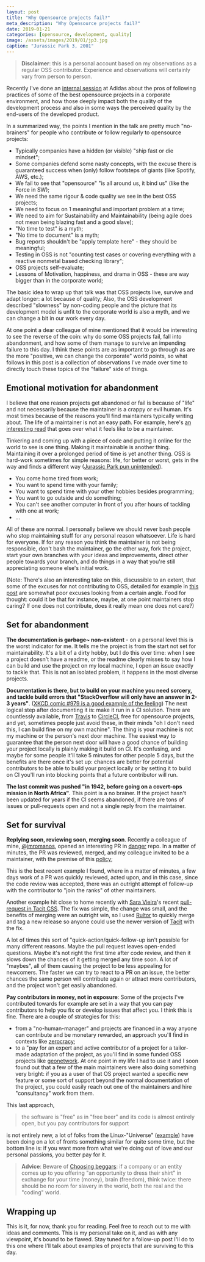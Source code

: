 ```yaml
---
layout: post
title: "Why Opensource projects fail?"
meta_description: "Why Opensource projects fail?"
date: 2019-01-21
categories: [opensource, development, quality]
image: /assets/images/2019/01/jp3.jpg
caption: "Jurassic Park 3, 2001"
---
```


> **Disclaimer**: this is a personal account based on my observations as a regular OSS contributor. Experience and observations will certainly vary from person to person.

Recently I've done an [internal session](/talks) at Adidas about the pros of following practices of some of the best opensource projects in a corporate environment, and how those deeply impact both the quality of the development process and also in some ways the perceived quality by the end-users of the developed product.

In a summarized way, the points I mention in the talk are pretty much "no-brainers" for people who contribute or follow regularly to opensource projects:

- Typically companies have a hidden (or visible) "ship fast or die mindset";
- Some companies defend some nasty concepts, with the excuse there is guaranteed success when (only) follow footsteps of giants (like Spotify, AWS, etc.);
- We fail to see that "opensource" "is all around us, it bind us" (like the Force in SW);
- We need the same rigour & code quality we see in the best OSS projects;
- We need to focus on 1 meaningful and important problem at a time;
- We need to aim for Sustainability and Maintainability (being agile does not mean being blazing fast and a good slave);
- "No time to test" is a myth;
- "No time to document" is a myth;
- Bug reports shouldn't be "apply template here" - they should be meaningful;
- Testing in OSS is not "counting test cases or covering everything with a reactive nonmetal based checking library";
- OSS projects self-evaluate;
- Lessons of Motivation, happiness, and drama in OSS - these are way bigger than in the corporate world;


The basic idea to wrap up that talk was that OSS projects live, survive and adapt longer: a lot because of quality; Also, the OSS development described "slowness" by non-coding people and the picture that its development model is unfit to the corporate world is also a myth, and we can change a bit in our work every day.

At one point a dear colleague of mine mentioned that it would be interesting to see the reverse of the coin: why do some OSS projects fail, fall into abandonment, and how some of them manage to survive an impending failure to this day. I think these points are as important to go through as are the more "positive, we can change the corporate" world points, so what follows in this post is a collection of observations I've made over time to directly touch these topics of the "failure" side of things.

## Emotional motivation for abandonment

I believe that one reason projects get abandoned or fail is because of "life" and not necessarily because the maintainer is a crappy or evil human. It's most times because of the reasons you'll find maintainers typically writing about. The life of a maintainer is not an easy path. For example, here's [an interesting read](https://nolanlawson.com/2017/03/05/what-it-feels-like-to-be-an-open-source-maintainer/) that goes over what it feels like to be a maintainer.

Tinkering and coming up with a piece of code and putting it online for the world to see is one thing. Making it maintainable is another thing. Maintaining it over a prolonged period of time is yet another thing. OSS is hard-work sometimes for simple reasons: life, for better or worst, gets in the way and finds a different way ([Jurassic Park pun unintended](https://www.rottentomatoes.com/m/jurassic_park/quotes/)).

- You come home tired from work;
- You want to spend time with your family;
- You want to spend time with your other hobbies besides programming;
- You want to go outside and do something;
- You can't see another computer in front of you after hours of tackling with one at work;
- ...

All of these are normal. I personally believe we should never bash people who stop maintaining stuff for any personal reason whatsoever. Life is hard for everyone. If for any reason you think the maintainer is not being responsible, don't bash the maintainer, go the other way, fork the project, start your own branches with your ideas and improvements, direct other people towards your branch, and do things in a way that you're still appreciating someone else's initial work.

(Note: There's also an interesting take on this, discussible to an extent, that some of the excuses for not contributing to OSS, detailed for example in [this post](https://www.yegor256.com/2015/12/22/why-dont-you-contribute-to-open-source.html) are somewhat poor excuses looking from a certain angle. Food for thought: could it be that for instance, maybe, at one point maintainers stop caring? If one does not contribute, does it really mean one does not care?)

## Set for abandonment

**The documentation is ~~garbage~~~ non-existent** - on a personal level this is the worst indicator for me. It tells me the project is from the start not set for maintainability. It's a bit of a dirty hobby, but I do this over time: when I see a project doesn't have a readme, or the readme clearly misses to say how I can build and use the project on my local machine, I open an issue exactly to tackle that. This is not an isolated problem, it happens in the most diverse projects.

**Documentation is there, but to build on your machine you need sorcery, and tackle build errors that "StackOverflow will only have an answer in 2-3 years"**. ([XKCD comic #979 is a good example of the feeling](https://xkcd.com/979/)) The next logical step after documenting it is: make it run in a CI solution. There are countlessly available, from [Travis](https://travis-ci.org/) to [CircleCI](https://circleci.com/), free for opensource projects, and yet, sometimes people just avoid these, in their minds "oh I don't need this, I can build fine on my own machine". The thing is your machine is not my machine or the person's next door machine. The easiest way to guarantee that the person next door will have a good chance of building your project locally is plainly making it build on CI. It's confusing, and maybe for some people it'll take 5 minutes for other people 5 days, but the benefits are there once it's set up: chances are better for potential contributors to be able to build your project locally or by setting it to build on CI you'll run into blocking points that a future contributor will run.

**The last commit was pushed "in 1942, before going on a covert-ops mission in North Africa"**. This point is a no brainer. If the project hasn't been updated for years if the CI seems abandoned, if there are tons of issues or pull-requests open and not a single reply from the maintainer.

## Set for survival

**Replying soon, reviewing soon, merging soon**. Recently a colleague of mine, [@jmromanos](https://github.com/jmromanos), opened an interesting PR in [danger](https://github.com/danger/danger/pull/1047) repo. In a matter of minutes, the PR was reviewed, merged, and my colleague invited to be a maintainer, with the premise of this [policy](https://github.com/danger/danger/pull/1047#issuecomment-445808144);

This is the best recent example I found, where in a matter of minutes, a few days work of a PR was quickly reviewed, acted upon, and in this case, since the code review was accepted, there was an outright attempt of follow-up with the contributor to "join the ranks" of other maintainers.

Another example hit close to home recently with [Sara Vieira](https://twitter.com/NikkitaFTW)'s recent [pull-request in Tacit CSS](https://github.com/yegor256/tacit/pull/173). The fix was simple, the change was small, and the benefits of merging were an outright win, so I used [Rultor](http://rultor.com) to quickly merge and tag a new release so anyone could use the newer version of [Tacit](https://github.com/yegor256/tacit/pull/173#issuecomment-449992742) with the fix.

A lot of times this sort of "quick-action/quick-follow-up isn't possible for many different reasons. Maybe the pull request leaves open-ended questions. Maybe it's not right the first time after code review, and then it slows down the chances of it getting merged any time soon. A lot of "maybes", all of them causing the project to be less appealing for newcomers. The faster we can try to react to a PR on an issue, the better chances the same person will contribute again or attract more contributors, and the project won't get easily abandoned.


**Pay contributors in money, not in exposure**: Some of the projects I've contributed towards for example are set in a way that you can pay contributors to help you fix or develop issues that affect you. I think this is fine. There are a couple of strategies for this:

- from a "no-human-manager" and projects are financed in a way anyone can contribute and be monetary rewarded, an approach you'll find in contexts like [zerocracy](https://zerocracy.com);
- to a "pay for an expert and active contributor of a project for a tailor-made adaptation of the project, as you'll find in some funded OSS projects like [geonetwork](https://www.geonetwork-opensource.org/). At one point in my life I had to use it and I soon found out that a few of the main maintainers were also doing something very bright: if you as a user of that OS project wanted a specific new feature or some sort of support beyond the normal documentation of the project, you could easily reach out one of the maintainers and hire "consultancy" work from them.

This last approach,

> the software is "free" as in "free beer" and its code is almost entirely open, but you pay contributors for support

is not entirely new, a lot of folks from the Linux-"Universe" ([example](https://www.redhat.com/en)) have been doing on a lot of fronts something similar for quite some time, but the bottom line is: if you want more from what we're doing out of love and our personal passions, you better pay for it.

> **Advice**: Beware of [Choosing beggars](https://www.reddit.com/r/choosingbeggars): if a company or an entity comes up to you offering "an opportunity to dress their shirt" in exchange for your time (money), brain (freedom), think twice: there should be no room for slavery in the world, both the real and the "coding" world.

## Wrapping up

This is it, for now, thank you for reading. Feel free to reach out to me with ideas and comments. This is my personal take on it, and as with any viewpoint, it's bound to be flawed. Stay tuned for a follow-up post I'll do to this one where I'll talk about examples of projects that are surviving to this day.
